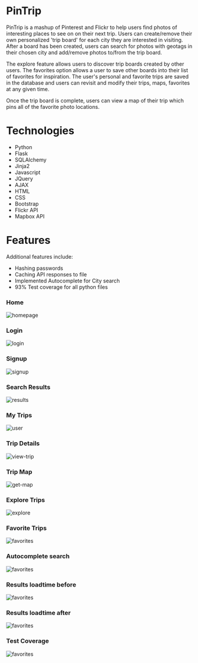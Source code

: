 # PinTrip

PinTrip is a mashup of Pinterest and Flickr to help users find photos of interesting places to see on on their next trip. Users can create/remove their own personalized 'trip board' for each city they are interested in visiting. After a board has been created, users can search for photos with geotags in their chosen city and add/remove photos to/from the trip board.

The explore feature allows users to discover trip boards created by other users. 
The favorites option allows a user to save other boards into their list of favorites for inspiration.
The user's personal and favorite trips are saved in the database and users can revisit and modify their trips, maps, favorites at any given time.

Once the trip board is complete, users can view a map of their trip which pins all of the favorite photo locations. 

# Technologies

- Python
- Flask
- SQLAlchemy
- Jinja2
- Javascript
- JQuery
- AJAX
- HTML
- CSS
- Bootstrap
- Flickr API
- Mapbox API

# Features

Additional features include: 
- Hashing passwords
- Caching API responses to file
- Implemented Autocomplete for City search
- 93% Test coverage for all python files

### Home
![homepage](/gifs/homepage.gif)

### Login
![login](/gifs/login.gif)

### Signup
![signup](/gifs/register.gif)

### Search Results
![results](/gifs/results.gif)

### My Trips
![user](/gifs/mytrips.gif)

### Trip Details
![view-trip](/gifs/details.gif)

### Trip Map
![get-map](/gifs/map.gif)

### Explore Trips
![explore](/gifs/explore.gif)

### Favorite Trips
![favorites](/gifs/fav.gif)

### Autocomplete search
![favorites](/gifs/autocomplete.gif)

### Results loadtime before
![favorites](/screenshots/Pre-Cache-Results.png)

### Results loadtime after
![favorites](/screenshots/Post-Cache-Results.png)

### Test Coverage
![favorites](/screenshots/tests.png)







